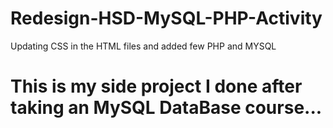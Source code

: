 # Redesign-HSD-MySQL-PHP-Activity
Updating CSS in the HTML files and added few PHP and MYSQL

# This is my side project I done after taking an MySQL DataBase course...
